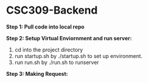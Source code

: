 # CSC309-Backend

**Step 1: Pull code into local repo**

**Step 2: Setup Virtual Enviornment and run server:**

1. cd into the project directory
2. run startup.sh by ./startup.sh to set up environment.
3. run run.sh by ./run.sh to runserver

**Step 3: Making Request:**

